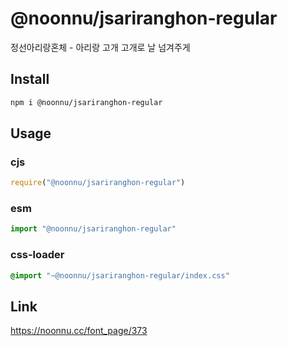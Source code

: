 # @noonnu/jsariranghon-regular
정선아리랑혼체 - 아리랑 고개 고개로 날 넘겨주게

## Install
```sh
npm i @noonnu/jsariranghon-regular
```
## Usage
### cjs
```js
require("@noonnu/jsariranghon-regular")
```
### esm
```js
import "@noonnu/jsariranghon-regular"
```
### css-loader
```css
@import "~@noonnu/jsariranghon-regular/index.css"
```

## Link
https://noonnu.cc/font_page/373